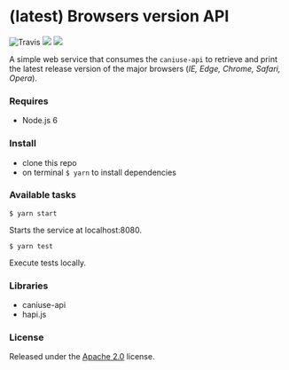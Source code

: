# (latest) Browsers version API

![Travis](https://img.shields.io/travis/contactlab/browsers-version-api.svg?style=flat-square)
![](https://img.shields.io/badge/language-javascript-yellow.svg?style=flat-square)
![](https://img.shields.io/badge/nodejs-6+-green.svg?style=flat-square)

A simple web service that consumes the ```caniuse-api``` to retrieve and print the latest release version of the major browsers (*IE, Edge, Chrome, Safari, Opera*).

### Requires
* Node.js 6

### Install
* clone this repo
* on terminal ```$ yarn``` to install dependencies

### Available tasks
```
$ yarn start
```
Starts the service at localhost:8080. 

```
$ yarn test
```
Execute tests locally. 

### Libraries
* caniuse-api
* hapi.js

### License
Released under the [Apache 2.0](LICENSE) license.